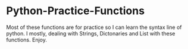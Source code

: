 # Python-Practice-Functions
Most of these functions are for practice so I can learn the syntax line of python. I mostly, dealing with Strings, Dictonaries and List with these functions. Enjoy. 
